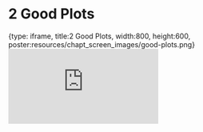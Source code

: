 # 2 Good Plots
 
{type: iframe, title:2 Good Plots, width:800, height:600, poster:resources/chapt_screen_images/good-plots.png}
![](https://datatrail-jhu.github.io/07_dataviz/no_toc/good-plots.html)
 

 
